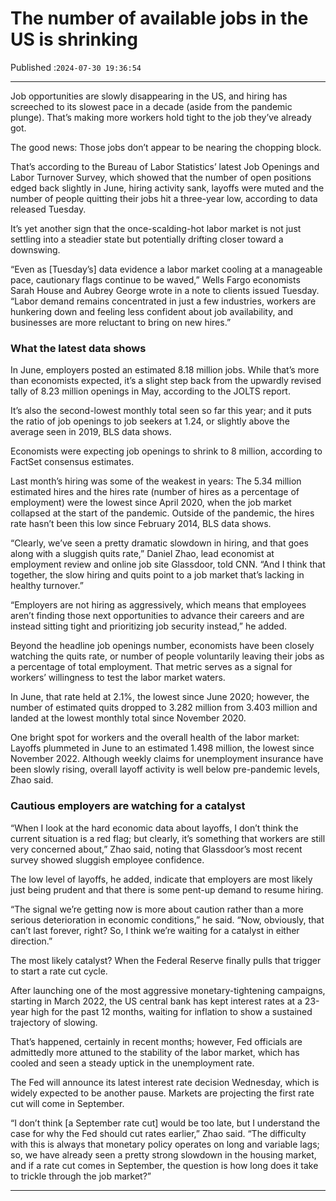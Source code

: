 # The number of available jobs in the US is shrinking

Published :`2024-07-30 19:36:54`

---

Job opportunities are slowly disappearing in the US, and hiring has screeched to its slowest pace in a decade (aside from the pandemic plunge). That’s making more workers hold tight to the job they’ve already got.

The good news: Those jobs don’t appear to be nearing the chopping block.

That’s according to the Bureau of Labor Statistics’ latest Job Openings and Labor Turnover Survey, which showed that the number of open positions edged back slightly in June, hiring activity sank, layoffs were muted and the number of people quitting their jobs hit a three-year low, according to data released Tuesday.

It’s yet another sign that the once-scalding-hot labor market is not just settling into a steadier state but potentially drifting closer toward a downswing.

“Even as [Tuesday’s] data evidence a labor market cooling at a manageable pace, cautionary flags continue to be waved,” Wells Fargo economists Sarah House and Aubrey George wrote in a note to clients issued Tuesday. “Labor demand remains concentrated in just a few industries, workers are hunkering down and feeling less confident about job availability, and businesses are more reluctant to bring on new hires.”

### What the latest data shows

In June, employers posted an estimated 8.18 million jobs. While that’s more than economists expected, it’s a slight step back from the upwardly revised tally of 8.23 million openings in May, according to the JOLTS report.

It’s also the second-lowest monthly total seen so far this year; and it puts the ratio of job openings to job seekers at 1.24, or slightly above the average seen in 2019, BLS data shows.

Economists were expecting job openings to shrink to 8 million, according to FactSet consensus estimates.

Last month’s hiring was some of the weakest in years: The 5.34 million estimated hires and the hires rate (number of hires as a percentage of employment) were the lowest since April 2020, when the job market collapsed at the start of the pandemic. Outside of the pandemic, the hires rate hasn’t been this low since February 2014, BLS data shows.

“Clearly, we’ve seen a pretty dramatic slowdown in hiring, and that goes along with a sluggish quits rate,” Daniel Zhao, lead economist at employment review and online job site Glassdoor, told CNN. “And I think that together, the slow hiring and quits point to a job market that’s lacking in healthy turnover.”

“Employers are not hiring as aggressively, which means that employees aren’t finding those next opportunities to advance their careers and are instead sitting tight and prioritizing job security instead,” he added.

Beyond the headline job openings number, economists have been closely watching the quits rate, or number of people voluntarily leaving their jobs as a percentage of total employment. That metric serves as a signal for workers’ willingness to test the labor market waters.

In June, that rate held at 2.1%, the lowest since June 2020; however, the number of estimated quits dropped to 3.282 million from 3.403 million and landed at the lowest monthly total since November 2020.

One bright spot for workers and the overall health of the labor market: Layoffs plummeted in June to an estimated 1.498 million, the lowest since November 2022. Although weekly claims for unemployment insurance have been slowly rising, overall layoff activity is well below pre-pandemic levels, Zhao said.

### Cautious employers are watching for a catalyst

“When I look at the hard economic data about layoffs, I don’t think the current situation is a red flag; but clearly, it’s something that workers are still very concerned about,” Zhao said, noting that Glassdoor’s most recent survey showed sluggish employee confidence.

The low level of layoffs, he added, indicate that employers are most likely just being prudent and that there is some pent-up demand to resume hiring.

“The signal we’re getting now is more about caution rather than a more serious deterioration in economic conditions,” he said. “Now, obviously, that can’t last forever, right? So, I think we’re waiting for a catalyst in either direction.”

The most likely catalyst? When the Federal Reserve finally pulls that trigger to start a rate cut cycle.

After launching one of the most aggressive monetary-tightening campaigns, starting in March 2022, the US central bank has kept interest rates at a 23-year high for the past 12 months, waiting for inflation to show a sustained trajectory of slowing.

That’s happened, certainly in recent months; however, Fed officials are admittedly more attuned to the stability of the labor market, which has cooled and seen a steady uptick in the unemployment rate.

The Fed will announce its latest interest rate decision Wednesday, which is widely expected to be another pause. Markets are projecting the first rate cut will come in September.

“I don’t think [a September rate cut] would be too late, but I understand the case for why the Fed should cut rates earlier,” Zhao said. “The difficulty with this is always that monetary policy operates on long and variable lags; so, we have already seen a pretty strong slowdown in the housing market, and if a rate cut comes in September, the question is how long does it take to trickle through the job market?”

---

